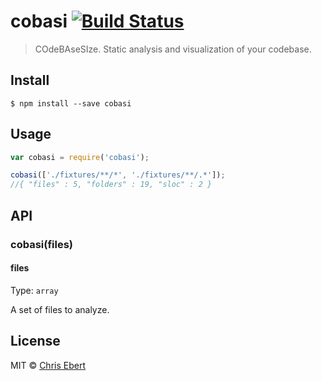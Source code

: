 # cobasi [![Build Status](https://travis-ci.org/ChrisEbert/cobasi.svg?branch=master)](https://travis-ci.org/ChrisEbert/cobasi)

> COdeBAseSIze. Static analysis and visualization of your codebase.


## Install

```
$ npm install --save cobasi
```


## Usage

```js
var cobasi = require('cobasi');

cobasi(['./fixtures/**/*', './fixtures/**/.*']);
//{ "files" : 5, "folders" : 19, "sloc" : 2 }

```


## API

### cobasi(files)

#### files

Type: `array`

A set of files to analyze.


## License

MIT © [Chris Ebert](https://github.com/ChrisEbert)

